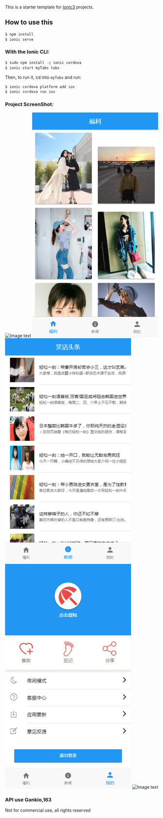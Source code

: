 This is a starter template for [Ionic3](http://ionicframework.com/docs/) projects.

## How to use this 

```bash
$ npm install
$ ionic serve
```

### With the Ionic CLI:

```bash
$ sudo npm install -g ionic cordova
$ ionic start myTabs tabs
```

Then, to run it, cd into `myTabs` and run:

```bash
$ ionic cordova platform add ios
$ ionic cordova run ios
```
### Project ScreenShot:
![Image text](https://raw.githubusercontent.com/xuyonghua/ionic3Project/master/screenshot/login)
![Image text](https://raw.githubusercontent.com/xuyonghua/ionic3Project/master/screenshot/home.png)
![Image text](https://raw.githubusercontent.com/xuyonghua/ionic3Project/master/screenshot/news.png)
![Image text](https://raw.githubusercontent.com/xuyonghua/ionic3Project/master/screenshot/setting.png)
![Image text](https://raw.githubusercontent.com/xuyonghua/ionic3Project/master/screenshot/news-detail)

### API use Gankio,163
Not for commercial use, all rights reserved
